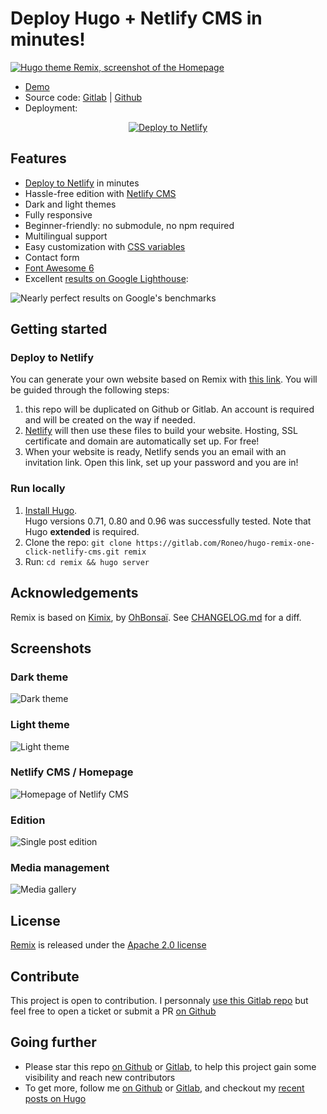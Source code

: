 
# Deploy Hugo + Netlify CMS in minutes!


[![Hugo theme Remix, screenshot of the Homepage](static/img/screenshot.jpg)](https://remix.roneo.app)

- [Demo](https://remix.roneo.app)
- Source code: [Gitlab](https://gitlab.com/Roneo/hugo-remix-one-click-netlify-cms.git) | [Github](https://github.com/RoneoOrg/hugo-remix-one-click-netlify-cms)
- Deployment:

<div align="center">

[![Deploy to Netlify](https://www.netlify.com/img/deploy/button.svg)](https://app.netlify.com/start/deploy?repository=https://github.com/RoneoOrg/hugo-remix-one-click-netlify-cms&stack=cms)

</div>

## Features

- [Deploy to Netlify](https://app.netlify.com/start/deploy?repository=https://github.com/RoneoOrg/hugo-remix-one-click-netlify-cms&stack=cms) in minutes
- Hassle-free edition with [Netlify CMS](https://www.netlifycms.org/)
- Dark and light themes
- Fully responsive
- Beginner-friendly: no submodule, no npm required
- Multilingual support
- Easy customization with [CSS variables](https://github.com/RoneoOrg/hugo-remix-one-click-netlify-cms/blob/main/assets/normalize.scss)
- Contact form
- [Font Awesome 6](https://fontawesome.com/search?m=free)
- Excellent [results on Google Lighthouse](https://googlechrome.github.io/lighthouse/viewer/?psiurl=https%3A//remix.roneo.app/&strategy=mobile&category=performance&category=accessibility&category=best-practices&category=seo):

![Nearly perfect results on Google's benchmarks](static/img/lighthouse.png)


## Getting started


### Deploy to Netlify

You can generate your own website based on Remix with [this link](https://app.netlify.com/start/deploy?repository=https://github.com/RoneoOrg/hugo-remix-one-click-netlify-cms&stack=cms). You will be guided through the following steps:

1. this repo will be duplicated on Github or Gitlab. An account is required and will be created on the way if needed.
2. [Netlify](https://www.netlify.com/) will then use these files to build your website. Hosting, SSL certificate and domain are automatically set up. For free!
3. When your website is ready, Netlify sends you an email with an invitation link. Open this link, set up your password and you are in!


### Run locally

1. [Install Hugo](https://gohugo.io/getting-started/installing/).  
Hugo versions 0.71, 0.80 and 0.96 was successfully tested. Note that Hugo **extended** is required.
2. Clone the repo: `git clone https://gitlab.com/Roneo/hugo-remix-one-click-netlify-cms.git remix`
3. Run: `cd remix && hugo server`

## Acknowledgements

Remix is based on [Kimix](https://github.com/OhBonsai/kimix), by [OhBonsaï](https://github.com/OhBonsai). See [CHANGELOG.md](/CHANGELOG.md) for a diff.

## Screenshots

### Dark theme

![Dark theme](static/img/dark-theme.png)

### Light theme

![Light theme](static/img/light-theme.png)

### Netlify CMS / Homepage

![Homepage of Netlify CMS](static/img/admin.png)

### Edition

![Single post edition](static/img/edition.png)

### Media management

![Media gallery](static/img/media.png)




## License

[Remix](https://github.com/RoneoOrg/hugo-remix-one-click-netlify-cms) is released under the [Apache 2.0 license](https://github.com/RoneoOrg/hugo-remix-one-click-netlify-cms/blob/main/LICENSE)

## Contribute

This project is open to contribution. I personnaly [use this Gitlab repo](https://gitlab.com/Roneo/hugo-remix-one-click-netlify-cms/-/boards/4323820) but feel free to open a ticket or submit a PR [on Github](https://github.com/RoneoOrg/hugo-remix-one-click-netlify-cms)

## Going further

- Please star this repo [on Github](https://github.com/RoneoOrg/hugo-remix-one-click-netlify-cms) or [Gitlab](https://gitlab.com/Roneo/hugo-remix-one-click-netlify-cms), to help this project gain some visibility and reach new contributors
- To get more, follow me [on Github](https://github.com/RoneoOrg) or [Gitlab](https://gitlab.com/Roneo), and checkout my [recent posts on Hugo](https://roneo.org/en/)


<!-- 
### code tree
```
├─assets                // CSS folder.  coding here
├─content               // Data 
│  ├─news
│  └─products
├─data                  // Website Meta Data. Using $site.data in template
├─layouts               // Html folder.  coding here
│  ├─news              
│  ├─partials
│  └─_default
├─resources             // Auto gen. Ignore it
│  └─_gen
│      ├─assets
│      │  └─scss
│      └─images
└─static
    ├─admin
    ├─files
    └─media
``` -->
